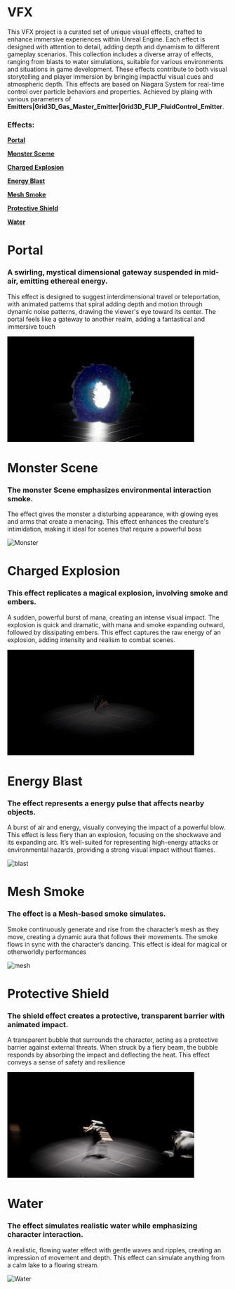 # VFX
This VFX project is a curated set of unique visual effects, crafted to enhance immersive experiences within Unreal Engine. Each effect is designed with attention to detail, adding depth and dynamism to different gameplay scenarios. This collection includes a diverse array of effects, ranging from blasts to water simulations, suitable for various environments and situations in game development. These effects contribute to both visual storytelling and player immersion by bringing impactful visual cues and atmospheric depth. This effects are based on Niagara System for real-time control over particle behaviors and properties. Achieved by plaing with various parameters of **Emitters|Grid3D_Gas_Master_Emitter|Grid3D_FLIP_FluidControl_Emitter**.


### Effects:
[**Portal**](#Portal)

[**Monster Sceme**](#Monster)

[**Charged Explosion**](#Charged)

[**Energy Blast**](#Energy)

[**Mesh Smoke**](#Mesh)

[**Protective Shield**](#Shield)

[**Water**](#Water)

# Portal
### A swirling, mystical dimensional gateway suspended in mid-air, emitting ethereal energy.
This effect is designed to suggest interdimensional travel or teleportation, with animated patterns that spiral adding depth and motion through dynamic noise patterns, drawing the viewer's eye toward its center. The portal feels like a gateway to another realm, adding a fantastical and immersive touch

![portal](./VFX/Saved/VideoCaptures/GIF/portal.gif)

# Monster Scene
### The monster Scene emphasizes environmental interaction smoke. 
The effect gives the monster a disturbing appearance, with glowing eyes and arms that create a menacing. This effect enhances the creature's intimidation, making it ideal for scenes that require a powerful boss

![Monster](./VFX/Saved/VideoCaptures/GIF/Monster.gif)

# Charged Explosion
###  This effect replicates a magical explosion, involving smoke and embers. 
A sudden, powerful burst of mana, creating an intense visual impact. The explosion is quick and dramatic, with mana and smoke expanding outward, followed by dissipating embers. This effect captures the raw energy of an explosion, adding intensity and realism to combat scenes.

![explosion](./VFX/Saved/VideoCaptures/GIF/explosion.gif)

# Energy Blast
### The effect represents a energy pulse that affects nearby objects. 
A burst of air and energy, visually conveying the impact of a powerful blow. This effect is less fiery than an explosion, focusing on the shockwave and its expanding arc. It’s well-suited for representing high-energy attacks or environmental hazards, providing a strong visual impact without flames.

![blast](./VFX/Saved/VideoCaptures/GIF/blast.gif)

# Mesh Smoke
### The effect is a Mesh-based smoke simulates.
Smoke continuously generate and rise from the character’s mesh as they move, creating a dynamic aura that follows their movements. The smoke flows in sync with the character’s dancing.  This effect is ideal for magical or otherworldly performances

![mesh](./VFX/Saved/VideoCaptures/GIF/mesh.gif)

# Protective Shield
### The shield effect creates a protective, transparent barrier with animated impact.
A transparent bubble that surrounds the character, acting as a protective barrier against external threats. When struck by a fiery beam, the bubble responds by absorbing the impact and deflecting the heat. This effect conveys a sense of safety and resilience

![shield](./VFX/Saved/VideoCaptures/GIF/shield.gif)

# Water
### The effect simulates realistic water while emphasizing character interaction.
A realistic, flowing water effect with gentle waves and ripples, creating an impression of movement and depth. This effect can simulate anything from a calm lake to a flowing stream.

![Water](./VFX/Saved/VideoCaptures/GIF/Water.gif)
